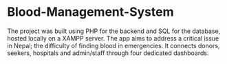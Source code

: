 # Blood-Management-System
 The project was built using PHP for the backend and SQL for the database, hosted locally on a XAMPP server. The app aims to address a critical issue in Nepal; the difficulty of finding blood in emergencies. It connects donors, seekers, hospitals and admin/staff through four dedicated dashboards.

